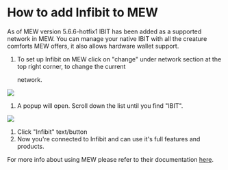 # How to add Infibit to MEW

As of MEW version 5.6.6-hotfix1 IBIT has been added as a supported network in MEW. You can manage your native IBIT with all the creature comforts MEW offers, it also allows hardware wallet support.

1. To set up Infibit on MEW click on "change" under network section at the top right corner, to change the current 

   network.

![](https://github.com/fuseio/docs/tree/ad5158afdcedc7ce1ca0e544a34919e024a0ed03/.gitbook/assets/MEW_1.png)

1. A popup will open. Scroll down the list until you find "IBIT".

![](https://github.com/fuseio/docs/tree/ad5158afdcedc7ce1ca0e544a34919e024a0ed03/.gitbook/assets/MEW_2.png)

1. Click "Infibit" text/button
2. Now you're connected to Infibit and can use it's full features and products.

For more info about using MEW please refer to their documentation [here](https://kb.myetherwallet.com/).

